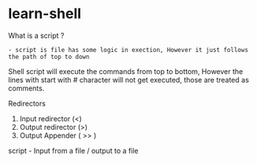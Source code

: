 # learn-shell

What is a script ?

    - script is file has some logic in exection, However it just follows the path of top to down 

Shell script will execute the commands from top to bottom, However the lines with start with # character will not get executed, those are treated as comments.


Redirectors 

1. Input redirector (<)
2. Output redirector (>)
3. Output Appender ( >> )

script - Input from a file / output to a file


